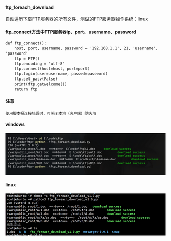 #### ftp_foreach_download

自动遍历下载FTP服务器的所有文件，测试的FTP服务器操作系统：linux



#### ftp_connect方法中FTP服务器ip、port、username、password

```
def ftp_connect():
    host, port, username, password = '192.168.1.1', 21, 'username', 'password'
    ftp = FTP()
    ftp.encoding = "utf-8"
    ftp.connect(host=host, port=port)
    ftp.login(user=username, passwd=password)
    ftp.set_pasv(False)
    print(ftp.getwelcome())
    return ftp
```



#### 注意

```
使用脚本报连接错误时，可关闭本地（客户端）防火墙
```



#### windows

![](https://raw.githubusercontent.com/bufenbufen/ftp_foreach_download/main/images/windows.png)





#### linux

![](https://github.com/bufenbufen/ftp_foreach_download/blob/main/images/linux.png?raw=true)